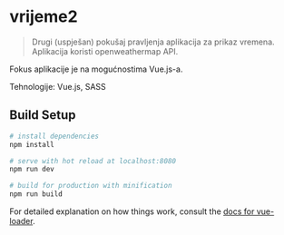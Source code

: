 # vrijeme2

> Drugi (uspješan) pokušaj pravljenja aplikacija za prikaz vremena.
Aplikacija koristi openweathermap API.

Fokus aplikacije je na mogućnostima Vue.js-a.

Tehnologije: Vue.js, SASS

## Build Setup

``` bash
# install dependencies
npm install

# serve with hot reload at localhost:8080
npm run dev

# build for production with minification
npm run build
```

For detailed explanation on how things work, consult the [docs for vue-loader](http://vuejs.github.io/vue-loader).
